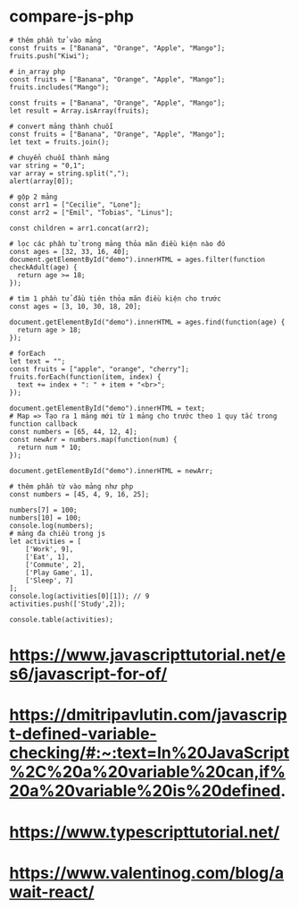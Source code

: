 # compare-js-php
```
# thêm phần tử vào mảng
const fruits = ["Banana", "Orange", "Apple", "Mango"];
fruits.push("Kiwi");

# in_array php
const fruits = ["Banana", "Orange", "Apple", "Mango"];
fruits.includes("Mango");

const fruits = ["Banana", "Orange", "Apple", "Mango"];
let result = Array.isArray(fruits);

# convert mảng thành chuỗi
const fruits = ["Banana", "Orange", "Apple", "Mango"];
let text = fruits.join();

# chuyển chuỗi thành mảng
var string = "0,1";
var array = string.split(",");
alert(array[0]);

# gộp 2 mảng
const arr1 = ["Cecilie", "Lone"];
const arr2 = ["Emil", "Tobias", "Linus"];

const children = arr1.concat(arr2); 

# lọc các phần tử trong mảng thỏa mãn điều kiện nào đó
const ages = [32, 33, 16, 40];
document.getElementById("demo").innerHTML = ages.filter(function checkAdult(age) {
  return age >= 18;
});

# tìm 1 phần tử đầu tiên thỏa mãn điều kiện cho trước
const ages = [3, 10, 30, 18, 20];

document.getElementById("demo").innerHTML = ages.find(function(age) {
  return age > 18;
});

# forEach
let text = "";
const fruits = ["apple", "orange", "cherry"];
fruits.forEach(function(item, index) {
  text += index + ": " + item + "<br>"; 
});

document.getElementById("demo").innerHTML = text;
# Map => Tạo ra 1 mảng mới từ 1 mảng cho trước theo 1 quy tắc trong function callback
const numbers = [65, 44, 12, 4];
const newArr = numbers.map(function(num) {
  return num * 10;
});

document.getElementById("demo").innerHTML = newArr;

# thêm phần từ vào mảng như php
const numbers = [45, 4, 9, 16, 25];

numbers[7] = 100;
numbers[10] = 100;
console.log(numbers);
# mảng đa chiều trong js
let activities = [
    ['Work', 9],
    ['Eat', 1],
    ['Commute', 2],
    ['Play Game', 1],
    ['Sleep', 7]
];
console.log(activities[0][1]); // 9
activities.push(['Study',2]);

console.table(activities);
```
# https://www.javascripttutorial.net/es6/javascript-for-of/
# https://dmitripavlutin.com/javascript-defined-variable-checking/#:~:text=In%20JavaScript%2C%20a%20variable%20can,if%20a%20variable%20is%20defined.
# https://www.typescripttutorial.net/
# https://www.valentinog.com/blog/await-react/
